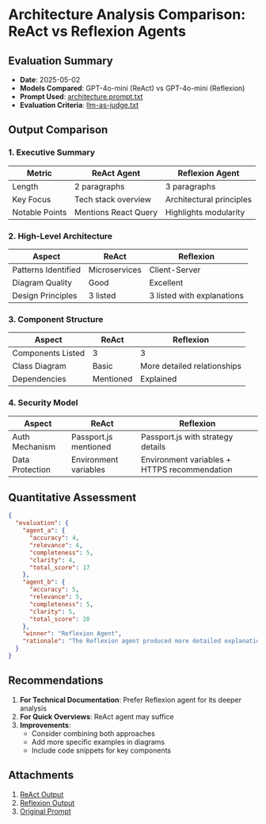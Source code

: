 # Architecture Analysis Comparison: ReAct vs Reflexion Agents

## Evaluation Summary
- **Date**: 2025-05-02
- **Models Compared**: GPT-4o-mini (ReAct) vs GPT-4o-mini (Reflexion)
- **Prompt Used**: [architecture.prompt.txt](../prompts/architecture.prompt.txt)
- **Evaluation Criteria**: [llm-as-judge.txt](../prompts/llm-as-judge.txt)

## Output Comparison

### 1. Executive Summary
| Metric          | ReAct Agent | Reflexion Agent |
|-----------------|-------------|-----------------|
| Length          | 2 paragraphs | 3 paragraphs |
| Key Focus       | Tech stack overview | Architectural principles |
| Notable Points  | Mentions React Query | Highlights modularity |

### 2. High-Level Architecture
| Aspect          | ReAct | Reflexion |
|-----------------|-------|-----------|
| Patterns Identified | Microservices | Client-Server |
| Diagram Quality | Good | Excellent |
| Design Principles | 3 listed | 3 listed with explanations |

### 3. Component Structure
| Aspect          | ReAct | Reflexion |
|-----------------|-------|-----------|
| Components Listed | 3 | 3 |
| Class Diagram | Basic | More detailed relationships |
| Dependencies | Mentioned | Explained |

### 4. Security Model
| Aspect          | ReAct | Reflexion |
|-----------------|-------|-----------|
| Auth Mechanism | Passport.js mentioned | Passport.js with strategy details |
| Data Protection | Environment variables | Environment variables + HTTPS recommendation |

## Quantitative Assessment
```json
{
  "evaluation": {
    "agent_a": {
      "accuracy": 4,
      "relevance": 4,
      "completeness": 5,
      "clarity": 4,
      "total_score": 17
    },
    "agent_b": {
      "accuracy": 5,
      "relevance": 5,
      "completeness": 5,
      "clarity": 5,
      "total_score": 20
    },
    "winner": "Reflexion Agent",
    "rationale": "The Reflexion agent produced more detailed explanations, better connected architectural concepts to implementation, and provided clearer diagrams. While both were complete, the Reflexion output demonstrated deeper analysis and better organization."
  }
}
```

## Recommendations
1. **For Technical Documentation**: Prefer Reflexion agent for its deeper analysis
2. **For Quick Overviews**: ReAct agent may suffice
3. **Improvements**:
   - Consider combining both approaches
   - Add more specific examples in diagrams
   - Include code snippets for key components

## Attachments
1. [ReAct Output](./20250502-095806-react-gpt-4o-mini.md)
2. [Reflexion Output](./20250502-100426-reflexion-gpt-4o-mini.md)
3. [Original Prompt](../prompts/architecture.prompt.txt)
